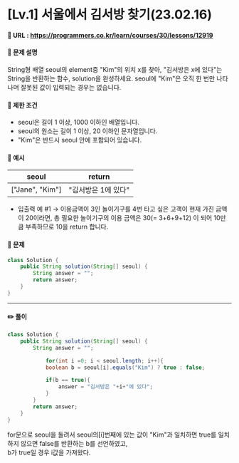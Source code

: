 # [Lv.1] 서울에서 김서방 찾기(23.02.16)

#### 📌 URL : https://programmers.co.kr/learn/courses/30/lessons/12919

#### 📌 문제 설명

String형 배열 seoul의 element중 "Kim"의 위치 x를 찾아, "김서방은 x에 있다"는 String을 반환하는 함수, solution을 완성하세요. seoul에 "Kim"은 오직 한 번만 나타나며 잘못된 값이 입력되는 경우는 없습니다.

#### 📌 제한 조건

- seoul은 길이 1 이상, 1000 이하인 배열입니다.
- seoul의 원소는 길이 1 이상, 20 이하인 문자열입니다.
- "Kim"은 반드시 seoul 안에 포함되어 있습니다.

#### 📌 예시

| seoul           | return              |
| --------------- | ------------------- |
| ["Jane", "Kim"] | "김서방은 1에 있다" |

- 입출력 예 #1
  → 이용금액이 3인 놀이기구를 4번 타고 싶은 고객이 현재 가진 금액이 20이라면, 총 필요한 놀이기구의 이용 금액은 30(= 3+6+9+12) 이 되어 10만큼 부족하므로 10을 return 합니다.

#### 📌 문제

```java
class Solution {
    public String solution(String[] seoul) {
        String answer = "";
        return answer;
    }
}
```

---

#### ✏️ 풀이

```java
class Solution {
    public String solution(String[] seoul) {
        String answer = "";

            for(int i =0; i < seoul.length; i++){
            boolean b = seoul[i].equals("Kim") ? true : false;

            if(b == true){
                answer = "김서방은 "+i+"에 있다";
            }
        }
        return answer;
    }
}
```

for문으로 seoul을 돌려서 seoul의[i]번째에 있는 값이 "Kim"과 일치하면 true를 일치하지 않으면 false를 반환하는 b를 선언하였고,  
b가 true일 경우 i값을 가져왔다.
